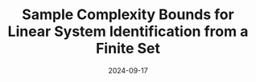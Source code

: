 ---
title: "Sample Complexity Bounds for Linear System Identification from a Finite Set"
collection: publications
permalink: /publication/2024-bounds-finite-set-ID
excerpt: 'This paper considers a finite sample perspective on the problem of identifying an LTI system from a finite set of possible systems using trajectory data. To this end, we use the maximum likelihood estimator to identify the true system and provide an upper bound for its sample complexity. Crucially, the derived bound does not rely on a potentially restrictive stability assumption. Additionally, we leverage tools from information theory to provide a lower bound to the sample complexity that holds independently of the used estimator. The derived sample complexity bounds are analyzed analytically and numerically.'
date: 2024-09-17
link: 'https://arxiv.org/pdf/2409.11141'
github: 'https://github.com/col-tasas/2024-bounds-finite-set-ID'
citation: 'Chatzikiriakos, N. and Iannelli. A. (2024) <i> arXiv preprint arXiv:</i> 2409.11141'
---